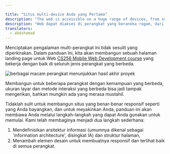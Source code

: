 ```yaml
---

title: "Situs multi-device Anda yang Pertama"
description: "The web is accessible on a huge range of devices, from small-screen phones to big-screen televisions. Each device presents its own benefits and constraints. As a web developer, you are expected to support a full ranges of devices."
description: "Web dapat diakses di perangkat yang beraneka ragam, dari ponsel layar kecil sampai televisi layar besar. Setiap perangkat memiliki kelebihan dan kekurangan masing-masing. Sebagai pengembang web, Anda diharapkan untuk mendukung penuh keberagaman perangkat ini."
translators:
  - abdshomad
---
```


<p class="intro">
Menciptakan pengalaman multi-perangkat ini tidak sesulit yang diperkirakan. 
Dalam panduan ini, kita akan membangun sebuah halaman landing page untuk 
Web <a href='https://www.udacity.com/course/cs256'>CS256 Mobile Web
  Development course</a> yang bekerja dengan baik di seluruh jenis perangkat yang berbeda.
</p>

<img src="images/finaloutput-2x.jpg" alt="berbagai macam perangkat menunjukkan hasil akhir proyek">

Membangun untuk beberapa perangkat dengan kemampuan yang berbeda, 
ukuran layar dan metode interaksi yang berbeda bisa jadi tampak mengerikan, 
bahkan mungkin ada yang merasa mustahil.

Tidaklah sulit untuk membangun situs yang benar-benar responsif seperti yang Anda bayangkan, dan untuk meyakinkan
Anda, panduan ini akan membawa Anda melalui langkah-langkah yang dapat Anda gunakan untuk memulai. Kami telah membaginya menjadi dua
langkah sederhana:

1. Mendefinisikan arsitektur informasi (umumnya dikenal sebagai 'information architecture', disingkat IA) dan struktur halaman,
2. Menambah elemen desain untuk membuatnya responsif dan terlihat baik di semua perangkat.
